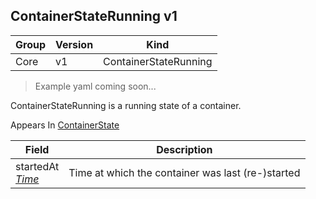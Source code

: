 ## ContainerStateRunning v1

Group        | Version     | Kind
------------ | ---------- | -----------
Core | v1 | ContainerStateRunning

> Example yaml coming soon...



ContainerStateRunning is a running state of a container.

<aside class="notice">
Appears In  <a href="#containerstate-v1">ContainerState</a> </aside>

Field        | Description
------------ | -----------
startedAt <br /> *[Time](#time-unversioned)* | Time at which the container was last (re-)started

